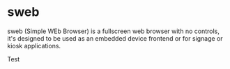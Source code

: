 sweb
====

sweb (Simple WEb Browser) is a fullscreen web browser with no controls, it's designed to be used as an embedded device frontend or for signage or kiosk applications.

Test
